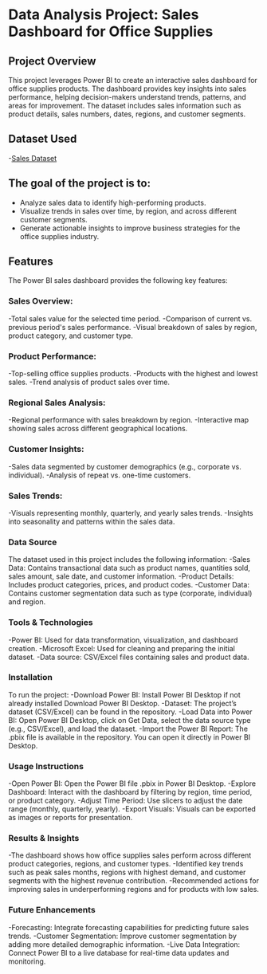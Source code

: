 # Data Analysis Project: Sales Dashboard for Office Supplies
## Project Overview
This project leverages Power BI to create an interactive sales dashboard for office supplies products. The dashboard provides key insights into sales performance, helping decision-makers understand trends, patterns, and areas for improvement. The dataset includes sales information such as product details, sales numbers, dates, regions, and customer segments.

## Dataset Used
-<a href="https://github.com/RithikRajput/PowerBI/blob/main/orders.xlsx">Sales Dataset</a>

## The goal of the project is to:

- Analyze sales data to identify high-performing products.
- Visualize trends in sales over time, by region, and across different customer segments.
- Generate actionable insights to improve business strategies for the office supplies industry.

## Features
The Power BI sales dashboard provides the following key features:

### Sales Overview:

-Total sales value for the selected time period.
-Comparison of current vs. previous period's sales performance.
-Visual breakdown of sales by region, product category, and customer type.

### Product Performance:

-Top-selling office supplies products.
-Products with the highest and lowest sales.
-Trend analysis of product sales over time.

### Regional Sales Analysis:
-Regional performance with sales breakdown by region.
-Interactive map showing sales across different geographical locations.

### Customer Insights:
-Sales data segmented by customer demographics (e.g., corporate vs. individual).
-Analysis of repeat vs. one-time customers.

### Sales Trends:
-Visuals representing monthly, quarterly, and yearly sales trends.
-Insights into seasonality and patterns within the sales data.

### Data Source
The dataset used in this project includes the following information:
-Sales Data: Contains transactional data such as product names, quantities sold, sales amount, sale date, and customer information.
-Product Details: Includes product categories, prices, and product codes.
-Customer Data: Contains customer segmentation data such as type (corporate, individual) and region.

### Tools & Technologies
-Power BI: Used for data transformation, visualization, and dashboard creation.
-Microsoft Excel: Used for cleaning and preparing the initial dataset.
-Data source: CSV/Excel files containing sales and product data.

### Installation
To run the project:
-Download Power BI: Install Power BI Desktop if not already installed Download Power BI Desktop.
-Dataset: The project’s dataset (CSV/Excel) can be found in the repository.
-Load Data into Power BI: Open Power BI Desktop, click on Get Data, select the data source type (e.g., CSV/Excel), and load the dataset.
-Import the Power BI Report: The .pbix file is available in the repository. You can open it directly in Power BI Desktop.

### Usage Instructions
-Open Power BI: Open the Power BI file .pbix in Power BI Desktop.
-Explore Dashboard: Interact with the dashboard by filtering by region, time period, or product category.
-Adjust Time Period: Use slicers to adjust the date range (monthly, quarterly, yearly).
-Export Visuals: Visuals can be exported as images or reports for presentation.

### Results & Insights
-The dashboard shows how office supplies sales perform across different product categories, regions, and customer types.
-Identified key trends such as peak sales months, regions with highest demand, and customer segments with the highest revenue contribution.
-Recommended actions for improving sales in underperforming regions and for products with low sales.

### Future Enhancements
-Forecasting: Integrate forecasting capabilities for predicting future sales trends.
-Customer Segmentation: Improve customer segmentation by adding more detailed demographic information.
-Live Data Integration: Connect Power BI to a live database for real-time data updates and monitoring.
